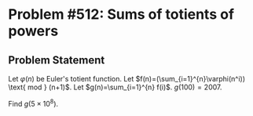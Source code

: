 # Problem #512: Sums of totients of powers 

## Problem Statement 

Let $\varphi(n)$ be Euler's totient function.
Let $f(n)=(\sum_{i=1}^{n}\varphi(n^i)) \text{ mod } (n+1)$.
Let $g(n)=\sum_{i=1}^{n} f(i)$.
$g(100)=2007$.


Find $g(5 \times 10^8)$.

